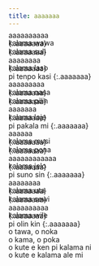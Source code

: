 ```yaml
---  
title: aaaaaaa  
---  
```


<style>
    .aaaaaaa {
        text-indent: 2em;
    }
    .aaaaaaa-linja{
        line-height: 0.1em;
    }
</style>
<div class="aaaaaaa-linja" markdown="1">

aaaaaaaaaa  

kalama wawa  
{:.aaaaaaa}

kalama suli  
{:.aaaaaaa}

aaaaaaaa  

kalama laso  
{:.aaaaaaa}

pi tenpo kasi
{:.aaaaaaa}


aaaaaaaaa  

kalama nasa  
{:.aaaaaaa}

kalama pilin  
{:.aaaaaaa}

aaaaaaa  

kalama loje  
{:.aaaaaaa}

pi pakala mi
{:.aaaaaaa}


aaaaaa  

kalama musi  
{:.aaaaaaa}

kalama pona  
{:.aaaaaaa}

aaaaaaaaaaaa  

kalama jelo  
{:.aaaaaaa}

pi suno sin
{:.aaaaaaa}


aaaaaaaa  

kalama uta  
{:.aaaaaaa}

kalama sewi  
{:.aaaaaaa}

aaaaaaaaaa  

kalama wile  
{:.aaaaaaa}

pi olin kin
{:.aaaaaaa}


o tawa, o noka  

o kama, o poka  

o kute e ken pi kalama ni  

o kute e kalama ale mi  

</div>
